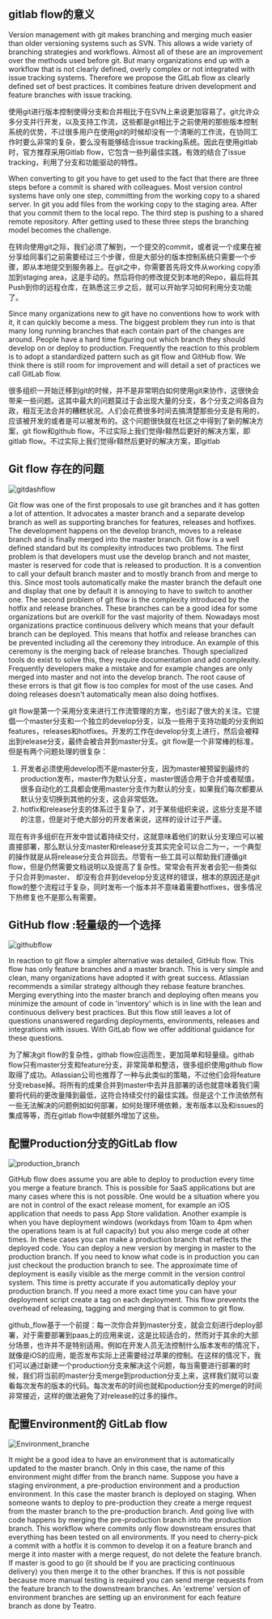 ## gitlab flow的意义

Version management with git makes branching and merging much easier than older versioning systems such as SVN. This allows a wide variety of branching strategies and workflows. Almost all of these are an improvement over the methods used before git. But many organizations end up with a workflow that is not clearly defined, overly complex or not integrated with issue tracking systems. Therefore we propose the GitLab flow as clearly defined set of best practices. It combines feature driven development and feature branches with issue tracking.

使用git进行版本控制使得分支和合并相比于在SVN上来说更加容易了。git允许众多分支并行开发，以及支持工作流，这些都是git相比于之前使用的那些版本控制系统的优势，不过很多用户在使用git的时候却没有一个清晰的工作流，在协同工作时要么非常的复杂，要么没有能够结合issue tracking系统。因此在使用gitlab时，官方推荐采用Gitlab flow，它包含一些列最佳实践，有效的结合了issue tracking，利用了分支和功能驱动的特性。

When converting to git you have to get used to the fact that there are three steps before a commit is shared with colleagues. Most version control systems have only one step, committing from the working copy to a shared server. In git you add files from the working copy to the staging area. After that you commit them to the local repo. The third step is pushing to a shared remote repository. After getting used to these three steps the branching model becomes the challenge.

在转向使用git之际，我们必须了解到，一个提交的commit，或者说一个成果在被分享给同事们之前需要经过三个步骤，但是大部分的版本控制系统只需要一个步骤，即从本地提交到服务器上。在git之中，你需要首先将文件从working copy添加到staging area，这是手动的。然后将你的修改提交到本地的Repo，最后将其Push到你的远程仓库，在熟悉这三步之后，就可以开始学习如何利用分支功能了。

Since many organizations new to git have no conventions how to work with it, it can quickly become a mess. The biggest problem they run into is that many long running branches that each contain part of the changes are around. People have a hard time figuring out which branch they should develop on or deploy to production. Frequently the reaction to this problem is to adopt a standardized pattern such as git flow and GitHub flow. We think there is still room for improvement and will detail a set of practices we call GitLab flow.

很多组织一开始迁移到git的时候，并不是非常明白如何使用git来协作，这很快会带来一些问题。这其中最大的问题莫过于会出现大量的分支，各个分支之间各自为政，相互无法合并的糟糕状况。人们会花费很多时间去搞清楚那些分支是有用的，应该被开发的或者是可以被发布的。这个问题很快就在社区之中得到了新的解决方案，git flow和github flow。不过实际上我们觉得r鞥然后更好的解决方案，即gitlab flow。不过实际上我们觉得r鞥然后更好的解决方案，即gitlab

## Git flow 存在的问题

![gitdashflow](./imgs/gitdashflow.png)

Git flow was one of the first proposals to use git branches and it has gotten a lot of attention. It advocates a master branch and a separate develop branch as well as supporting branches for features, releases and hotfixes. The development happens on the develop branch, moves to a release branch and is finally merged into the master branch. Git flow is a well defined standard but its complexity introduces two problems. The first problem is that developers must use the develop branch and not master, master is reserved for code that is released to production. It is a convention to call your default branch master and to mostly branch from and merge to this. Since most tools automatically make the master branch the default one and display that one by default it is annoying to have to switch to another one. The second problem of git flow is the complexity introduced by the hotfix and release branches. These branches can be a good idea for some organizations but are overkill for the vast majority of them. Nowadays most organizations practice continuous delivery which means that your default branch can be deployed. This means that hotfix and release branches can be prevented including all the ceremony they introduce. An example of this ceremony is the merging back of release branches. Though specialized tools do exist to solve this, they require documentation and add complexity. Frequently developers make a mistake and for example changes are only merged into master and not into the develop branch. The root cause of these errors is that git flow is too complex for most of the use cases. And doing releases doesn't automatically mean also doing hotfixes.

git flow是第一个采用分支来进行工作流管理的方案，也引起了很大的关注。它提倡一个master分支和一个独立的develop分支，以及一些用于支持功能的分支例如features，releases和hotfixes。开发的工作在develop分支上进行，然后会被释出到release分支，最终会被合并到master分支。git flow是一个非常棒的标准，但是有两个问题处理的很复杂：
1. 开发者必须使用develop而不是master分支，因为master被预留到最终的production发布，master作为默认分支，master很适合用于合并或者赋值，很多自动化的工具都会使用master分支作为默认的分支，如果我们每次都要从默认分支切换到其他的分支，这会非常低效。
2. hotfix和release分支的体系过于复杂了，对于某些组织来说，这些分支是不错的注意，但是对于绝大部分的开发者来说，这样的设计过于严谨。

现在有许多组织在开发中尝试着持续交付，这就意味着他们的默认分支理应可以被直接部署，那么默认分支master和release分支其实完全可以合二为一，一个典型的操作就是从将release分支合并回去。尽管有一些工具可以帮助我们遵循git flow，但是仍然需要文档说明以及提高了复杂性。常常会有开发者会犯一些类似于只合并到master、
却没有合并到develop分支这样的错误，根本的原因还是git flow的整个流程过于复杂，同时发布一个版本并不意味着需要hotfixes，很多情况下热修复也不是那么有需要。

## GitHub flow :轻量级的一个选择

![githubflow](./imgs/github_flow.png)

In reaction to git flow a simpler alternative was detailed, GitHub flow. This flow has only feature branches and a master branch. This is very simple and clean, many organizations have adopted it with great success. Atlassian recommends a similar strategy although they rebase feature branches. Merging everything into the master branch and deploying often means you minimize the amount of code in 'inventory' which is in line with the lean and continuous delivery best practices. But this flow still leaves a lot of questions unanswered regarding deployments, environments, releases and integrations with issues. With GitLab flow we offer additional guidance for these questions.

为了解决git flow的复杂性，githab flow应运而生，更加简单和轻量级。githab flow只有master分支和feature分支，非常简单和整洁，很多组织使用github flow取得了成功。Atlassian公司也推荐了一种与此类似的策略，不过他们会将feature分支rebase掉。将所有的成果合并到master中去并且部署的话也就意味着我们需要将代码的更改量降到最低，这符合持续交付的最佳实践。但是这个工作流依然有一些无法解决的问题例如如何部署，如何处理环境依赖，发布版本以及和issues的集成等等，而在gitlab flow中就额外增加了这些。

## 配置Production分支的GitLab flow 

![production_branch](./imgs/production_branch.png)

GitHub flow does assume you are able to deploy to production every time you merge a feature branch. This is possible for SaaS applications but are many cases where this is not possible. One would be a situation where you are not in control of the exact release moment, for example an iOS application that needs to pass App Store validation. Another example is when you have deployment windows (workdays from 10am to 4pm when the operations team is at full capacity) but you also merge code at other times. In these cases you can make a production branch that reflects the deployed code. You can deploy a new version by merging in master to the production branch. If you need to know what code is in production you can just checkout the production branch to see. The approximate time of deployment is easily visible as the merge commit in the version control system. This time is pretty accurate if you automatically deploy your production branch. If you need a more exact time you can have your deployment script create a tag on each deployment. This flow prevents the overhead of releasing, tagging and merging that is common to git flow.

github_flow基于一个前提：每一次你合并到master分支，就会立刻进行deploy部署，对于需要部署到paas上的应用来说，这是比较适合的，然而对于其余的大部分场景，也许并不是特别适用。例如在开发人员无法控制什么版本发布的情况下，就像是iOS的应用，能否发布实际上还需要经过苹果的控制。在这样的情况下，我们可以通过新建一个production分支来解决这个问题，每当需要进行部署的时候，我们将当前的master分支merge到production分支上来，这样我们就可以查看每次发布的版本的代码。每次发布的时间也就和poduction分支的merge的时间非常接近，这样的做法避免了对release的过多的操作。

## 配置Environment的 GitLab flow 

![Environment_branche](./imgs/environment_branches.png)

It might be a good idea to have an environment that is automatically updated to the master branch. Only in this case, the name of this environment might differ from the branch name. Suppose you have a staging environment, a pre-production environment and a production environment. In this case the master branch is deployed on staging. When someone wants to deploy to pre-production they create a merge request from the master branch to the pre-production branch. And going live with code happens by merging the pre-production branch into the production branch. This workflow where commits only flow downstream ensures that everything has been tested on all environments. If you need to cherry-pick a commit with a hotfix it is common to develop it on a feature branch and merge it into master with a merge request, do not delete the feature branch. If master is good to go (it should be if you are practicing continuous delivery) you then merge it to the other branches. If this is not possible because more manual testing is required you can send merge requests from the feature branch to the downstream branches. An 'extreme' version of environment branches are setting up an environment for each feature branch as done by Teatro.

